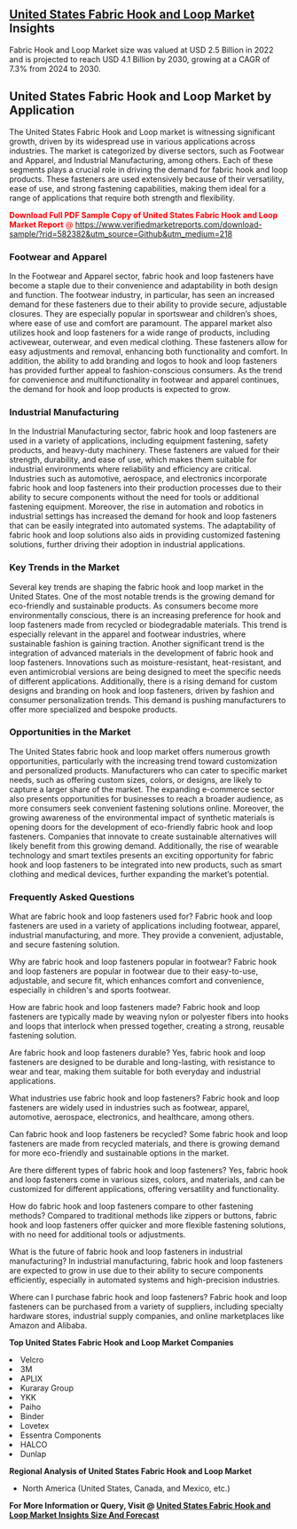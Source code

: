 <h2><a href="https://www.verifiedmarketreports.com/download-sample/?rid=582382&amp;utm_source=Github&amp;utm_medium=218" target="_blank">United States Fabric Hook and Loop Market</a> Insights</h2><p>Fabric Hook and Loop Market size was valued at USD 2.5 Billion in 2022 and is projected to reach USD 4.1 Billion by 2030, growing at a CAGR of 7.3% from 2024 to 2030.</p><p> <h2>United States Fabric Hook and Loop Market by Application</h2> The United States Fabric Hook and Loop market is witnessing significant growth, driven by its widespread use in various applications across industries. The market is categorized by diverse sectors, such as Footwear and Apparel, and Industrial Manufacturing, among others. Each of these segments plays a crucial role in driving the demand for fabric hook and loop products. These fasteners are used extensively because of their versatility, ease of use, and strong fastening capabilities, making them ideal for a range of applications that require both strength and flexibility. <p><span class=""><span style="color: #ff0000;"><strong>Download Full PDF Sample Copy of United States Fabric Hook and Loop Market Report</strong> @ </span><a href="https://www.verifiedmarketreports.com/download-sample/?rid=582382&amp;utm_source=Github&amp;utm_medium=218" target="_blank">https://www.verifiedmarketreports.com/download-sample/?rid=582382&amp;utm_source=Github&amp;utm_medium=218</a></span></p> <h3>Footwear and Apparel</h3> In the Footwear and Apparel sector, fabric hook and loop fasteners have become a staple due to their convenience and adaptability in both design and function. The footwear industry, in particular, has seen an increased demand for these fasteners due to their ability to provide secure, adjustable closures. They are especially popular in sportswear and children’s shoes, where ease of use and comfort are paramount. The apparel market also utilizes hook and loop fasteners for a wide range of products, including activewear, outerwear, and even medical clothing. These fasteners allow for easy adjustments and removal, enhancing both functionality and comfort. In addition, the ability to add branding and logos to hook and loop fasteners has provided further appeal to fashion-conscious consumers. As the trend for convenience and multifunctionality in footwear and apparel continues, the demand for hook and loop products is expected to grow. <h3>Industrial Manufacturing</h3> In the Industrial Manufacturing sector, fabric hook and loop fasteners are used in a variety of applications, including equipment fastening, safety products, and heavy-duty machinery. These fasteners are valued for their strength, durability, and ease of use, which makes them suitable for industrial environments where reliability and efficiency are critical. Industries such as automotive, aerospace, and electronics incorporate fabric hook and loop fasteners into their production processes due to their ability to secure components without the need for tools or additional fastening equipment. Moreover, the rise in automation and robotics in industrial settings has increased the demand for hook and loop fasteners that can be easily integrated into automated systems. The adaptability of fabric hook and loop solutions also aids in providing customized fastening solutions, further driving their adoption in industrial applications. <h3>Key Trends in the Market</h3> Several key trends are shaping the fabric hook and loop market in the United States. One of the most notable trends is the growing demand for eco-friendly and sustainable products. As consumers become more environmentally conscious, there is an increasing preference for hook and loop fasteners made from recycled or biodegradable materials. This trend is especially relevant in the apparel and footwear industries, where sustainable fashion is gaining traction. Another significant trend is the integration of advanced materials in the development of fabric hook and loop fasteners. Innovations such as moisture-resistant, heat-resistant, and even antimicrobial versions are being designed to meet the specific needs of different applications. Additionally, there is a rising demand for custom designs and branding on hook and loop fasteners, driven by fashion and consumer personalization trends. This demand is pushing manufacturers to offer more specialized and bespoke products. <h3>Opportunities in the Market</h3> The United States fabric hook and loop market offers numerous growth opportunities, particularly with the increasing trend toward customization and personalized products. Manufacturers who can cater to specific market needs, such as offering custom sizes, colors, or designs, are likely to capture a larger share of the market. The expanding e-commerce sector also presents opportunities for businesses to reach a broader audience, as more consumers seek convenient fastening solutions online. Moreover, the growing awareness of the environmental impact of synthetic materials is opening doors for the development of eco-friendly fabric hook and loop fasteners. Companies that innovate to create sustainable alternatives will likely benefit from this growing demand. Additionally, the rise of wearable technology and smart textiles presents an exciting opportunity for fabric hook and loop fasteners to be integrated into new products, such as smart clothing and medical devices, further expanding the market’s potential. <h3>Frequently Asked Questions</h3> <p>What are fabric hook and loop fasteners used for? Fabric hook and loop fasteners are used in a variety of applications including footwear, apparel, industrial manufacturing, and more. They provide a convenient, adjustable, and secure fastening solution.</p> <p>Why are fabric hook and loop fasteners popular in footwear? Fabric hook and loop fasteners are popular in footwear due to their easy-to-use, adjustable, and secure fit, which enhances comfort and convenience, especially in children's and sports footwear.</p> <p>How are fabric hook and loop fasteners made? Fabric hook and loop fasteners are typically made by weaving nylon or polyester fibers into hooks and loops that interlock when pressed together, creating a strong, reusable fastening solution.</p> <p>Are fabric hook and loop fasteners durable? Yes, fabric hook and loop fasteners are designed to be durable and long-lasting, with resistance to wear and tear, making them suitable for both everyday and industrial applications.</p> <p>What industries use fabric hook and loop fasteners? Fabric hook and loop fasteners are widely used in industries such as footwear, apparel, automotive, aerospace, electronics, and healthcare, among others.</p> <p>Can fabric hook and loop fasteners be recycled? Some fabric hook and loop fasteners are made from recycled materials, and there is growing demand for more eco-friendly and sustainable options in the market.</p> <p>Are there different types of fabric hook and loop fasteners? Yes, fabric hook and loop fasteners come in various sizes, colors, and materials, and can be customized for different applications, offering versatility and functionality.</p> <p>How do fabric hook and loop fasteners compare to other fastening methods? Compared to traditional methods like zippers or buttons, fabric hook and loop fasteners offer quicker and more flexible fastening solutions, with no need for additional tools or adjustments.</p> <p>What is the future of fabric hook and loop fasteners in industrial manufacturing? In industrial manufacturing, fabric hook and loop fasteners are expected to grow in use due to their ability to secure components efficiently, especially in automated systems and high-precision industries.</p> <p>Where can I purchase fabric hook and loop fasteners? Fabric hook and loop fasteners can be purchased from a variety of suppliers, including specialty hardware stores, industrial supply companies, and online marketplaces like Amazon and Alibaba.</p> </p><p><strong>Top United States Fabric Hook and Loop Market Companies</strong></p><div data-test-id=""><p><li>Velcro</li><li> 3M</li><li> APLIX</li><li> Kuraray Group</li><li> YKK</li><li> Paiho</li><li> Binder</li><li> Lovetex</li><li> Essentra Components</li><li> HALCO</li><li> Dunlap</li></p><div><strong>Regional Analysis of&nbsp;United States Fabric Hook and Loop Market</strong></div><ul><li dir="ltr"><p dir="ltr">North America&nbsp;(United States, Canada, and Mexico, etc.)</p></li></ul><p><strong>For More Information or Query, Visit @&nbsp;</strong><strong><a href="https://www.verifiedmarketreports.com/product/fabric-hook-and-loop-market/?utm_source=Github&amp;utm_medium=218" target="_blank">United States Fabric Hook and Loop Market Insights Size And Forecast</a></strong></p></div>
